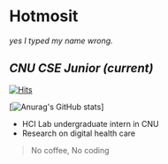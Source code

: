 # **Hotmosit**
_yes I typed my name wrong._

## _CNU CSE Junior (current)_  

[![Hits](https://hits.seeyoufarm.com/api/count/incr/badge.svg?url=https%3A%2F%2Fgithub.com%2Fhotmosit&count_bg=%2379C83D&title_bg=%23555555&icon=&icon_color=%23E7E7E7&title=hits&edge_flat=false)](https://hits.seeyoufarm.com)

[![Anurag's GitHub stats](https://github-readme-stats.vercel.app/api?username=hotmosit&&show_icons=true&theme=dark)]

 - HCI Lab undergraduate intern in CNU
 - Research on digital health care
 
 > No coffee, No coding
